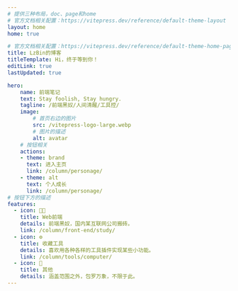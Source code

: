 ```yaml
---
# 提供三种布局，doc、page和home
# 官方文档相关配置：https://vitepress.dev/reference/default-theme-layout
layout: home
home: true

# 官方文档相关配置：https://vitepress.dev/reference/default-theme-home-page
title: LzBin的博客
titleTemplate: Hi，终于等到你！
editLink: true
lastUpdated: true

hero:
    name: 前端笔记
    text: Stay foolish, Stay hungry.
    tagline: /前端黑奴/人间清醒/工具控/
    image:
        # 首页右边的图片
        src: /vitepress-logo-large.webp
        # 图片的描述
        alt: avatar
    # 按钮相关
    actions:
    - theme: brand
      text: 进入主页
      link: /column/personage/
    - theme: alt
      text: 个人成长
      link: /column/personage/
# 按钮下方的描述
features:
  - icon: 👨‍💻
    title: Web前端
    details: 前端黑奴，国内某互联网公司搬砖。
    link: /column/front-end/study/
  - icon: ⚙️
    title: 收藏工具
    details: 喜欢用各种各样的工具插件实现某些小功能。
    link: /column/tools/computer/
  - icon: 🧩
    title: 其他
    details: 涵盖范围之外，包罗万象，不限于此。
---
```


<PageBubble />